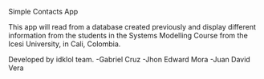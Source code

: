 Simple Contacts App

This app will read from a database created previously and display different information from the students in the Systems Modelling Course from the Icesi University, in Cali, Colombia.

Developed by idklol team.
-Gabriel Cruz
-Jhon Edward Mora
-Juan David Vera